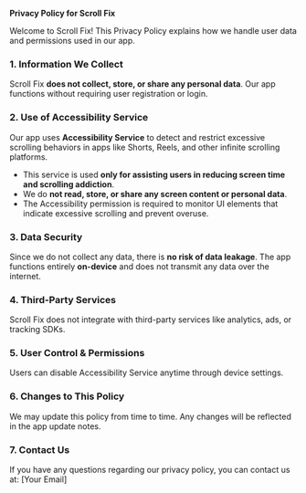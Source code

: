 **Privacy Policy for Scroll Fix**  


Welcome to Scroll Fix! This Privacy Policy explains how we handle user data and permissions used in our app.  

### 1. Information We Collect  
Scroll Fix **does not collect, store, or share any personal data**. Our app functions without requiring user registration or login.  

### 2. Use of Accessibility Service  
Our app uses **Accessibility Service** to detect and restrict excessive scrolling behaviors in apps like Shorts, Reels, and other infinite scrolling platforms.  

- This service is used **only for assisting users in reducing screen time and scrolling addiction**.  
- We do **not read, store, or share any screen content or personal data**.  
- The Accessibility permission is required to monitor UI elements that indicate excessive scrolling and prevent overuse.  

### 3. Data Security  
Since we do not collect any data, there is **no risk of data leakage**. The app functions entirely **on-device** and does not transmit any data over the internet.  

### 4. Third-Party Services  
Scroll Fix does not integrate with third-party services like analytics, ads, or tracking SDKs.  

### 5. User Control & Permissions  
Users can disable Accessibility Service anytime through device settings.  

### 6. Changes to This Policy  
We may update this policy from time to time. Any changes will be reflected in the app update notes.  

### 7. Contact Us  
If you have any questions regarding our privacy policy, you can contact us at: [Your Email]  

